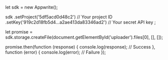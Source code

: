 let sdk = new Appwrite();

sdk
    .setProject('5df5acd0d48c2') // Your project ID
    .setKey('919c2d18fb5d4...a2ae413da83346ad2') // Your secret API key
;

let promise = sdk.storage.createFile(document.getElementById('uploader').files[0], [], []);

promise.then(function (response) {
    console.log(response); // Success
}, function (error) {
    console.log(error); // Failure
});
